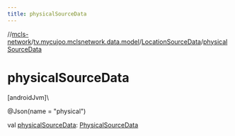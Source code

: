 ```yaml
---
title: physicalSourceData
---
```

//[mcls-network](../../../index.html)/[tv.mycujoo.mclsnetwork.data.model](../index.html)/[LocationSourceData](index.html)/[physicalSourceData](physical-source-data.html)



# physicalSourceData



[androidJvm]\




@Json(name = &quot;physical&quot;)



val [physicalSourceData](physical-source-data.html): [PhysicalSourceData](../-physical-source-data/index.html)




